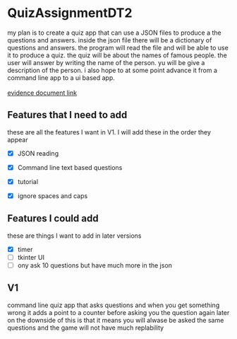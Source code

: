 # QuizAssignmentDT2
 my plan is to create a quiz app that can use a JSON files to produce a the questions and answers. inside the json file there will be a dictionary of questions and answers. the program will read the file and will be able to use it to produce a quiz. the quiz will be about the names of famous people. the user will answer by writing the name of the person. yu will be give a description of the person. i also hope to at some point advance it from a command line app to a ui based app.
 <br>
 <br>
<a href="https://docs.google.com/document/d/1YEYmNcoKA3OZtZaOfMmidjnEeX_0ip5HQU4zY-r9T6M/edit?usp=sharing">evidence document link</a>


 ## Features that I need to add
 these are all the features I want in V1.
 I will add these in the order they appear
 - [x] JSON reading
 - [x] Command line text based questions
 - [x] tutorial 
 - [x] ignore spaces and caps


## Features I could add
these are things I want to add in later versions
- [x] timer
- [ ] tkinter UI        
- [ ] ony ask 10 questions but have much more in the json

## V1
command line quiz app that asks questions and when you get something wrong it adds a point to a counter before asking you the question again later on the downside of this
is that it means you will alwase be asked the same questions and the game will not have much replability 